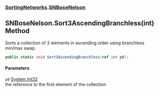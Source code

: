 ### [SortingNetworks](SortingNetworks.md 'SortingNetworks').[SNBoseNelson](SortingNetworks_SNBoseNelson.md 'SortingNetworks.SNBoseNelson')
## SNBoseNelson.Sort3AscendingBranchless(int) Method
Sorts a collection of 3 elements in ascending order using branchless min/max swap.  
```csharp
public static void Sort3AscendingBranchless(ref int p0);
```
#### Parameters
<a name='SortingNetworks_SNBoseNelson_Sort3AscendingBranchless(int)_p0'></a>
`p0` [System.Int32](https://docs.microsoft.com/en-us/dotnet/api/System.Int32 'System.Int32')  
the reference to the first element of the collection
  
